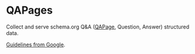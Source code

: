 # QAPages

Collect and serve schema.org Q&amp;A ([QAPage](https://schema.org/QAPage), Question, Answer) structured data.

[Guidelines from Google](https://developers.google.com/search/docs/appearance/structured-data/qapage).

